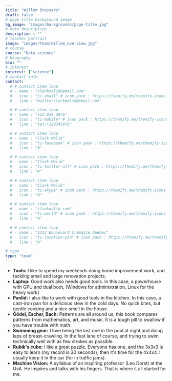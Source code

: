 ```yaml
---
title: "Willem Bressers"
draft: false
# page title background image
bg_image: "images/backgrounds/page-title.jpg"
# meta description
description : ""
# teacher portrait
image: "images/team/willem_overview.jpg"
# course
course: "Data science"
# biography
bio: ""
# interest
interest: ["science"]
# contact info
contact:
  # # contact item loop
  # - name : "clarkmalik@email.com"
  #   icon : "ti-email" # icon pack : https://themify.me/themify-icons
  #   link : "mailto:clarkmalik@email.com"

  # # contact item loop
  # - name : "+12 034 5876"
  #   icon : "ti-mobile" # icon pack : https://themify.me/themify-icons
  #   link : "tel:+120345876"

  # # contact item loop
  # - name : "Clark Malik"
  #   icon : "ti-facebook" # icon pack : https://themify.me/themify-icons
  #   link : "#"

  # # contact item loop
  # - name : "Clark Malik"
  #   icon : "ti-twitter-alt" # icon pack : https://themify.me/themify-icons
  #   link : "#"

  # # contact item loop
  # - name : "Clark Malik"
  #   icon : "ti-skype" # icon pack : https://themify.me/themify-icons
  #   link : "#"

  # # contact item loop
  # - name : "clarkmalik.com"
  #   icon : "ti-world" # icon pack : https://themify.me/themify-icons
  #   link : "#"

  # # contact item loop
  # - name : "1313 Boulevard Cremazie,Quebec"
  #   icon : "ti-location-pin" # icon pack : https://themify.me/themify-icons
  #   link : "#"

# type
type: "team"
---
```


* **Tools:**  I like to spend my weekends doing home improvement work, and tackling small and large renovation projects.
* **Laptop:**  Good work also needs good tools. In this case, a powerhouse with GPU and dual boot, (Windows for administration, Linux for the heavy work)
* **Panlid:** I also like to work with good tools in the kitchen. In this case, a cast-iron pan for a delicious stew in the cold days. No quick bites, but gentle cooking and a nice smell in the house.
* **Gödel, Escher, Bach:** Patterns are all around us; this book compares patterns from mathematics, art, and music. It is a tough pill to swallow if you have trouble with math.
* **Swimming gear:** I love being the last one in the pool at night and doing laps of breast-crawling. In the fast lane of course, and trying to swim technically well with as few strokes as possible.
* **Rubik's cube:** I like a great puzzle. Everyone has one, and the 3x3x3 is easy to learn (my record is 30 seconds), then it's time for the 4x4x4. I usually keep it in the car (for in traffic jams).
* **Machine Vision:** A syllabus of an inspiring professor (Leo Dorst) at the UvA. He inspires and talks with his fingers. That is where it all started for me.
